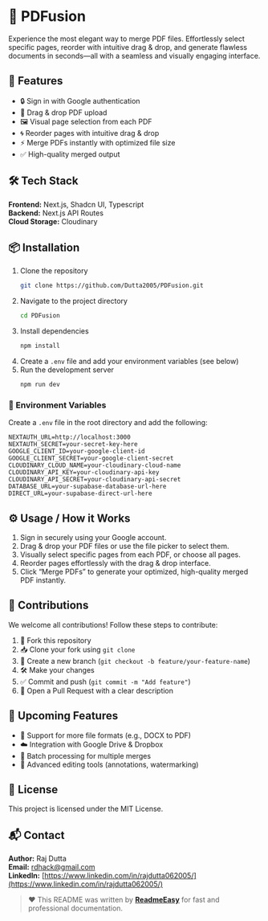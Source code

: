 # 📄 PDFusion

Experience the most elegant way to merge PDF files. Effortlessly select specific pages, reorder with intuitive drag & drop, and generate flawless documents in seconds—all with a seamless and visually engaging interface.

## 🧪 Features

- 🔒 Sign in with Google authentication
- 🧲 Drag & drop PDF upload
- 🖼️ Visual page selection from each PDF
- 🌀 Reorder pages with intuitive drag & drop
- ⚡ Merge PDFs instantly with optimized file size
- ✅ High-quality merged output

## 🛠 Tech Stack

**Frontend:** Next.js, Shadcn UI, Typescript  
**Backend:** Next.js API Routes  
**Cloud Storage:** Cloudinary  

## 📦 Installation

1. Clone the repository
   ```bash
   git clone https://github.com/Dutta2005/PDFusion.git
   ```
2. Navigate to the project directory
   ```bash
   cd PDFusion
   ```
3. Install dependencies
   ```bash
   npm install
   ```
4. Create a `.env` file and add your environment variables (see below)
5. Run the development server
   ```bash
   npm run dev
   ```

### 🔐 Environment Variables

Create a `.env` file in the root directory and add the following:

```env
NEXTAUTH_URL=http://localhost:3000
NEXTAUTH_SECRET=your-secret-key-here
GOOGLE_CLIENT_ID=your-google-client-id
GOOGLE_CLIENT_SECRET=your-google-client-secret
CLOUDINARY_CLOUD_NAME=your-cloudinary-cloud-name
CLOUDINARY_API_KEY=your-cloudinary-api-key
CLOUDINARY_API_SECRET=your-cloudinary-api-secret
DATABASE_URL=your-supabase-database-url-here
DIRECT_URL=your-supabase-direct-url-here
```

## ⚙️ Usage / How it Works

1. Sign in securely using your Google account.
2. Drag & drop your PDF files or use the file picker to select them.
3. Visually select specific pages from each PDF, or choose all pages.
4. Reorder pages effortlessly with the drag & drop interface.
5. Click “Merge PDFs” to generate your optimized, high-quality merged PDF instantly.

## 🤝 Contributions

We welcome all contributions! Follow these steps to contribute:

1. 🍴 Fork this repository
2. 📥 Clone your fork using `git clone`
3. 📂 Create a new branch (`git checkout -b feature/your-feature-name`)
4. 🛠 Make your changes
5. ✅ Commit and push (`git commit -m "Add feature"`)
6. 🔁 Open a Pull Request with a clear description

## 🚧 Upcoming Features

- 📑 Support for more file formats (e.g., DOCX to PDF)
- ☁️ Integration with Google Drive & Dropbox
- 🔗 Batch processing for multiple merges
- 🎨 Advanced editing tools (annotations, watermarking)

## 📄 License

This project is licensed under the MIT License.

## 📬 Contact

**Author:** Raj Dutta  
**Email:** rdhack@gmail.com  
**LinkedIn:** [https://www.linkedin.com/in/rajdutta062005/](https://www.linkedin.com/in/rajdutta062005/)

> ❤️ This README was written by **[ReadmeEasy](https://readme-easy.vercel.app/)** for fast and professional documentation.